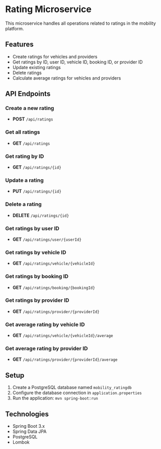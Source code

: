 # Rating Microservice

This microservice handles all operations related to ratings in the mobility platform.

## Features

- Create ratings for vehicles and providers
- Get ratings by ID, user ID, vehicle ID, booking ID, or provider ID
- Update existing ratings
- Delete ratings
- Calculate average ratings for vehicles and providers

## API Endpoints

### Create a new rating
- **POST** `/api/ratings`

### Get all ratings
- **GET** `/api/ratings`

### Get rating by ID
- **GET** `/api/ratings/{id}`

### Update a rating
- **PUT** `/api/ratings/{id}`

### Delete a rating
- **DELETE** `/api/ratings/{id}`

### Get ratings by user ID
- **GET** `/api/ratings/user/{userId}`

### Get ratings by vehicle ID
- **GET** `/api/ratings/vehicle/{vehicleId}`

### Get ratings by booking ID
- **GET** `/api/ratings/booking/{bookingId}`

### Get ratings by provider ID
- **GET** `/api/ratings/provider/{providerId}`

### Get average rating by vehicle ID
- **GET** `/api/ratings/vehicle/{vehicleId}/average`

### Get average rating by provider ID
- **GET** `/api/ratings/provider/{providerId}/average`

## Setup

1. Create a PostgreSQL database named `mobility_ratingdb`
2. Configure the database connection in `application.properties`
3. Run the application: `mvn spring-boot:run`

## Technologies

- Spring Boot 3.x
- Spring Data JPA
- PostgreSQL
- Lombok 